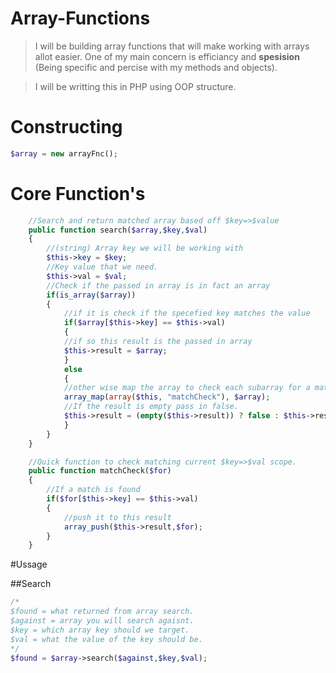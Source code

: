 # Array-Functions
> I will be building array functions that will make working with arrays allot easier. One of my main concern is efficiancy and **spesision** (Being specific and percise with my methods and objects).

> I will be writting this in PHP using OOP structure.

# Constructing


```php
$array = new arrayFnc();
```

# Core Function's
```php
	//Search and return matched array based off $key=>$value
	public function search($array,$key,$val)
	{
		//(string) Array key we will be working with
		$this->key = $key;
		//Key value that we need.
		$this->val = $val;
		//Check if the passed in array is in fact an array
		if(is_array($array))
		{
			//if it is check if the specefied key matches the value
			if($array[$this->key] == $this->val)
			{
			//if so this result is the passed in array
			$this->result = $array;
			}
			else
			{
			//other wise map the array to check each subarray for a match
			array_map(array($this, "matchCheck"), $array);
			//If the result is empty pass in false.
			$this->result = (empty($this->result)) ? false : $this->result; 
			}
		}
	}
```

```php
	//Quick function to check matching current $key=>$val scope.
	public function matchCheck($for)
	{
		//If a match is found
		if($for[$this->key] == $this->val)
		{
			//push it to this result
			array_push($this->result,$for);
		}
	}
```

#Ussage

##Search

>
```php
/* 
$found = what returned from array search.
$against = array you will search agaisnt.
$key = which array key should we target.
$val = what the value of the key should be.
*/
$found = $array->search($against,$key,$val);
```
